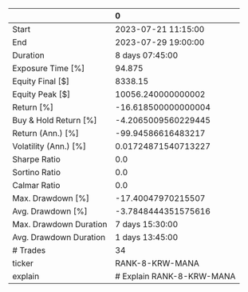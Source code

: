 |                        | 0                         |
|:-----------------------|:--------------------------|
| Start                  | 2023-07-21 11:15:00       |
| End                    | 2023-07-29 19:00:00       |
| Duration               | 8 days 07:45:00           |
| Exposure Time [%]      | 94.875                    |
| Equity Final [$]       | 8338.15                   |
| Equity Peak [$]        | 10056.240000000002        |
| Return [%]             | -16.618500000000004       |
| Buy & Hold Return [%]  | -4.2065009560229445       |
| Return (Ann.) [%]      | -99.94586616483217        |
| Volatility (Ann.) [%]  | 0.01724871540713227       |
| Sharpe Ratio           | 0.0                       |
| Sortino Ratio          | 0.0                       |
| Calmar Ratio           | 0.0                       |
| Max. Drawdown [%]      | -17.40047970215507        |
| Avg. Drawdown [%]      | -3.7848444351575616       |
| Max. Drawdown Duration | 7 days 15:30:00           |
| Avg. Drawdown Duration | 1 days 13:45:00           |
| # Trades               | 34                        |
| ticker                 | RANK-8-KRW-MANA           |
| explain                | # Explain RANK-8-KRW-MANA |